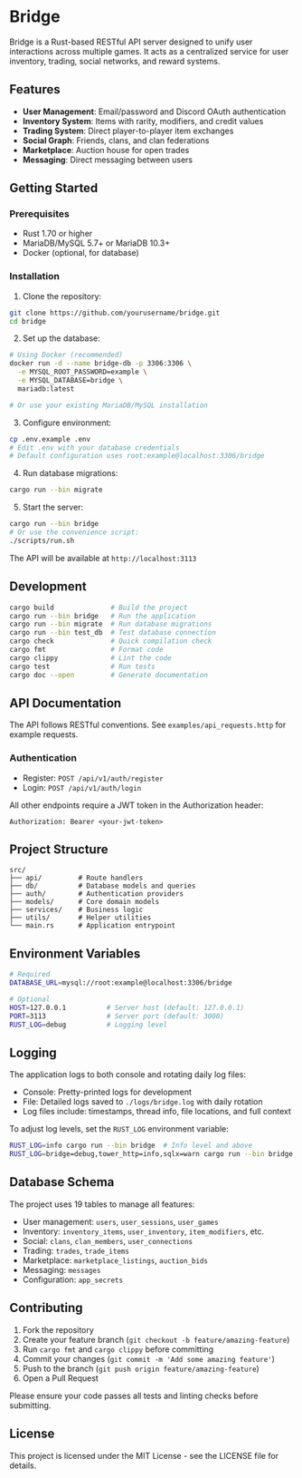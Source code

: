 # Bridge

Bridge is a Rust-based RESTful API server designed to unify user interactions across multiple games. It acts as a centralized service for user inventory, trading, social networks, and reward systems.

## Features

- **User Management**: Email/password and Discord OAuth authentication
- **Inventory System**: Items with rarity, modifiers, and credit values
- **Trading System**: Direct player-to-player item exchanges
- **Social Graph**: Friends, clans, and clan federations
- **Marketplace**: Auction house for open trades
- **Messaging**: Direct messaging between users

## Getting Started

### Prerequisites

- Rust 1.70 or higher
- MariaDB/MySQL 5.7+ or MariaDB 10.3+
- Docker (optional, for database)

### Installation

1. Clone the repository:
```bash
git clone https://github.com/yourusername/bridge.git
cd bridge
```

2. Set up the database:
```bash
# Using Docker (recommended)
docker run -d --name bridge-db -p 3306:3306 \
  -e MYSQL_ROOT_PASSWORD=example \
  -e MYSQL_DATABASE=bridge \
  mariadb:latest

# Or use your existing MariaDB/MySQL installation
```

3. Configure environment:
```bash
cp .env.example .env
# Edit .env with your database credentials
# Default configuration uses root:example@localhost:3306/bridge
```

4. Run database migrations:
```bash
cargo run --bin migrate
```

5. Start the server:
```bash
cargo run --bin bridge
# Or use the convenience script:
./scripts/run.sh
```

The API will be available at `http://localhost:3113`

## Development

```bash
cargo build              # Build the project
cargo run --bin bridge   # Run the application
cargo run --bin migrate  # Run database migrations
cargo run --bin test_db  # Test database connection
cargo check              # Quick compilation check
cargo fmt                # Format code
cargo clippy             # Lint the code
cargo test               # Run tests
cargo doc --open         # Generate documentation
```

## API Documentation

The API follows RESTful conventions. See `examples/api_requests.http` for example requests.

### Authentication
- Register: `POST /api/v1/auth/register`
- Login: `POST /api/v1/auth/login`

All other endpoints require a JWT token in the Authorization header:
```
Authorization: Bearer <your-jwt-token>
```

## Project Structure

```
src/
├── api/         # Route handlers
├── db/          # Database models and queries
├── auth/        # Authentication providers
├── models/      # Core domain models
├── services/    # Business logic
├── utils/       # Helper utilities
└── main.rs      # Application entrypoint
```

## Environment Variables

```bash
# Required
DATABASE_URL=mysql://root:example@localhost:3306/bridge

# Optional
HOST=127.0.0.1          # Server host (default: 127.0.0.1)
PORT=3113               # Server port (default: 3000)
RUST_LOG=debug          # Logging level
```

## Logging

The application logs to both console and rotating daily log files:
- Console: Pretty-printed logs for development
- File: Detailed logs saved to `./logs/bridge.log` with daily rotation
- Log files include: timestamps, thread info, file locations, and full context

To adjust log levels, set the `RUST_LOG` environment variable:
```bash
RUST_LOG=info cargo run --bin bridge  # Info level and above
RUST_LOG=bridge=debug,tower_http=info,sqlx=warn cargo run --bin bridge  # Custom per-module
```

## Database Schema

The project uses 19 tables to manage all features:
- User management: `users`, `user_sessions`, `user_games`
- Inventory: `inventory_items`, `user_inventory`, `item_modifiers`, etc.
- Social: `clans`, `clan_members`, `user_connections`
- Trading: `trades`, `trade_items`
- Marketplace: `marketplace_listings`, `auction_bids`
- Messaging: `messages`
- Configuration: `app_secrets`

## Contributing

1. Fork the repository
2. Create your feature branch (`git checkout -b feature/amazing-feature`)
3. Run `cargo fmt` and `cargo clippy` before committing
4. Commit your changes (`git commit -m 'Add some amazing feature'`)
5. Push to the branch (`git push origin feature/amazing-feature`)
6. Open a Pull Request

Please ensure your code passes all tests and linting checks before submitting.

## License

This project is licensed under the MIT License - see the LICENSE file for details.